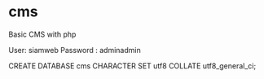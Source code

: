 # cms
Basic CMS with php

User: siamweb
Password : adminadmin

CREATE DATABASE cms CHARACTER SET utf8 COLLATE utf8_general_ci;

